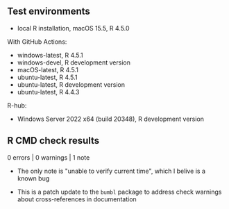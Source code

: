 ## Test environments
* local R installation, macOS 15.5, R 4.5.0

With GitHub Actions:

* windows-latest, R 4.5.1
* windows-devel, R development version
* macOS-latest, R 4.5.1
* ubuntu-latest, R 4.5.1
* ubuntu-latest, R development version
* ubuntu-latest, R 4.4.3

R-hub:

* Windows Server 2022 x64 (build 20348), R development version

## R CMD check results

0 errors | 0 warnings | 1 note

* The only note is "unable to verify current time", which I belive is a known bug

* This is a patch update to the `bumbl` package to address check warnings about cross-references in documentation

